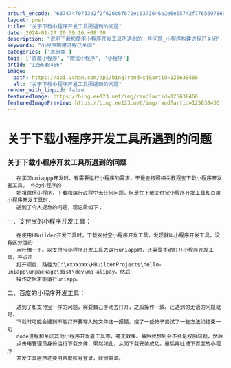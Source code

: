 ```yaml
---
arturl_encode: "68747470733a2f2f626c6f672e:6373646e2e6e65742f77656978696e5f34343132383331342f:61727469636c652f64657461696c732f313235363338343636"
layout: post
title: "关于下载小程序开发工具所遇到的问题"
date: 2024-01-27 20:59:16 +08:00
description: "说明下载和使用小程序开发工具所遇到的一些问题_小程序构建进程已关闭"
keywords: "小程序构建进程已关闭"
categories: ['未分类']
tags: ['百度小程序', '微信小程序', '小程序']
artid: "125638466"
image:
  path: https://api.vvhan.com/api/bing?rand=sj&artid=125638466
  alt: "关于下载小程序开发工具所遇到的问题"
render_with_liquid: false
featuredImage: https://bing.ee123.net/img/rand?artid=125638466
featuredImagePreview: https://bing.ee123.net/img/rand?artid=125638466
---
```


# 关于下载小程序开发工具所遇到的问题

### 关于下载小程序开发工具所遇到的问题

```
   在学习uniappp开发时，有需要运行小程序的需求，于是去按照相关教程去下载小程序开发者工具。 作为小程序的
   始祖微信小程序，下载和运行过程中无任何问题。但是在下载支付宝小程序开发工具和百度小程序开发工具时，
   遇到了令人捉急的问题，现记录如下：

```

一、支付宝的小程序开发工具：

```
   在使用HBuilder开发工具时，下载支付宝小程序开发工具，发现就叫小程序开发工具，没有区分度的
   点吐槽一下。以支付宝小程序开发工具去运行uniapp时，还需要手动打开小程序开发工具，并点击
   打开项目，路径为C:\xxxxxxx\HBuilderProjects\hello-uniapp\unpackage\dist\dev\mp-alipay，然后
   操作之后才能运行uniapp。

```

二、百度的小程序开发工具：

```
   遇到了和支付宝一样的问题，需要自己手动去打开，之后操作一致。还遇到的无语的问题就是，
   下载时可能会遇到不能打开要写入的文件这一报错，搜了一些帖子尝试了一些方法如结束一切
   node进程和关闭其他小程序开发者工具等，毫无效果。最后我想到会不会是权限问题，然后
   点击用管理员身份运行下载文件，果然如此，从而下载安装成功。最后再吐槽下百度的小程序
   开发工具居然还要用百度账号登录，就很离谱。

```